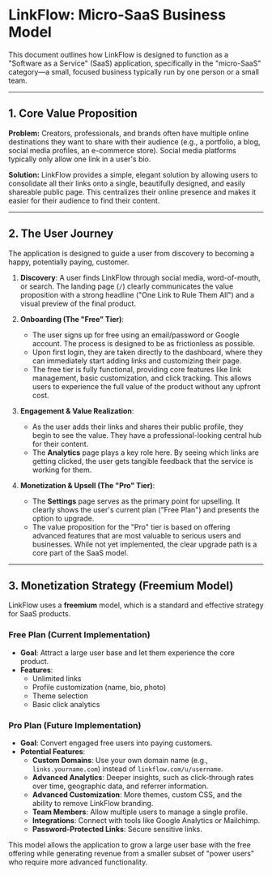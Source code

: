 # LinkFlow: Micro-SaaS Business Model

This document outlines how LinkFlow is designed to function as a "Software as a Service" (SaaS) application, specifically in the "micro-SaaS" category—a small, focused business typically run by one person or a small team.

---

## 1. Core Value Proposition

**Problem:** Creators, professionals, and brands often have multiple online destinations they want to share with their audience (e.g., a portfolio, a blog, social media profiles, an e-commerce store). Social media platforms typically only allow one link in a user's bio.

**Solution:** LinkFlow provides a simple, elegant solution by allowing users to consolidate all their links onto a single, beautifully designed, and easily shareable public page. This centralizes their online presence and makes it easier for their audience to find their content.

---

## 2. The User Journey

The application is designed to guide a user from discovery to becoming a happy, potentially paying, customer.

1.  **Discovery**: A user finds LinkFlow through social media, word-of-mouth, or search. The landing page (`/`) clearly communicates the value proposition with a strong headline ("One Link to Rule Them All") and a visual preview of the final product.

2.  **Onboarding (The "Free" Tier)**:
    *   The user signs up for free using an email/password or Google account. The process is designed to be as frictionless as possible.
    *   Upon first login, they are taken directly to the dashboard, where they can immediately start adding links and customizing their page.
    *   The free tier is fully functional, providing core features like link management, basic customization, and click tracking. This allows users to experience the full value of the product without any upfront cost.

3.  **Engagement & Value Realization**:
    *   As the user adds their links and shares their public profile, they begin to see the value. They have a professional-looking central hub for their content.
    *   The **Analytics** page plays a key role here. By seeing which links are getting clicked, the user gets tangible feedback that the service is working for them.

4.  **Monetization & Upsell (The "Pro" Tier)**:
    *   The **Settings** page serves as the primary point for upselling. It clearly shows the user's current plan ("Free Plan") and presents the option to upgrade.
    *   The value proposition for the "Pro" tier is based on offering advanced features that are most valuable to serious users and businesses. While not yet implemented, the clear upgrade path is a core part of the SaaS model.

---

## 3. Monetization Strategy (Freemium Model)

LinkFlow uses a **freemium** model, which is a standard and effective strategy for SaaS products.

### Free Plan (Current Implementation)

*   **Goal**: Attract a large user base and let them experience the core product.
*   **Features**:
    *   Unlimited links
    *   Profile customization (name, bio, photo)
    *   Theme selection
    *   Basic click analytics

### Pro Plan (Future Implementation)

*   **Goal**: Convert engaged free users into paying customers.
*   **Potential Features**:
    *   **Custom Domains**: Use your own domain name (e.g., `links.yourname.com`) instead of `linkflow.com/u/username`.
    *   **Advanced Analytics**: Deeper insights, such as click-through rates over time, geographic data, and referrer information.
    *   **Advanced Customization**: More themes, custom CSS, and the ability to remove LinkFlow branding.
    *   **Team Members**: Allow multiple users to manage a single profile.
    *   **Integrations**: Connect with tools like Google Analytics or Mailchimp.
    *   **Password-Protected Links**: Secure sensitive links.

This model allows the application to grow a large user base with the free offering while generating revenue from a smaller subset of "power users" who require more advanced functionality.
